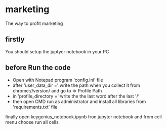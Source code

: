 # marketing
The way to profit marketing


## firstly
You should setup the juptyer notebook in your PC

## before Run the code
* Open with Notepad program 'config.ini' file 
* after 'user_data_dir =' write the path when you collect it from chrome://version/ and go to => Profile Path 
* in 'profile_directory =' write the the last word after the last '/'
* then open CMD run as administrator and install all libraries from 'requirements.txt' file


finally open keygenius_notebook.ipynb fron jupyter notebook and from cell menu choose run all cells

